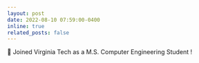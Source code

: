 ```yaml
---
layout: post
date: 2022-08-10 07:59:00-0400
inline: true
related_posts: false
---
```


🏫 Joined Virginia Tech as a M.S. Computer Engineering Student !
